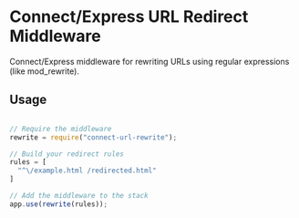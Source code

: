 Connect/Express URL Redirect Middleware
=======================================

Connect/Express middleware for rewriting URLs using regular expressions 
(like mod_rewrite).

Usage
-----
```javascript

// Require the middleware
rewrite = require("connect-url-rewrite");

// Build your redirect rules
rules = [
  "^\/example.html /redirected.html"
]

// Add the middleware to the stack
app.use(rewrite(rules));
```